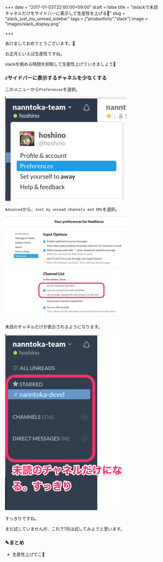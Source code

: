 +++
date = "2017-01-03T22:00:00+09:00"
draft = false
title = "♯slackで未読チャネルだけをサイドバーに表示して生産性を上げる💪"
slug = "slack_just_my_unread_sidebar"
tags = ["productivity","slack"]
image = "images/slack_display.png"

+++

あけましておめでとうございます。🎍

お正月といえば生産性ですね。

slackを眺める時間を抑制して生産性上げていきましょう💪

<!--more-->

### ♯サイドバーに表示するチャネルを少なくする

このメニューから`Preferences`を選択。

<img alt="slack" src="/images/slack_popup.png" width=400>

`Advanced`から、`Just my unread channels and DMs`を選択。

<img alt="slack" src="/images/slack_preference.png" width=400>

未読のチャネルだけが表示されるようになります。

<img alt="slack" src="/images/slack_sidebar.png" width=400>

すっきりですね。

まだ試していませんが、これで1月は試してみようと思います。

### ✎まとめ

* 生産性上げてこ💪
